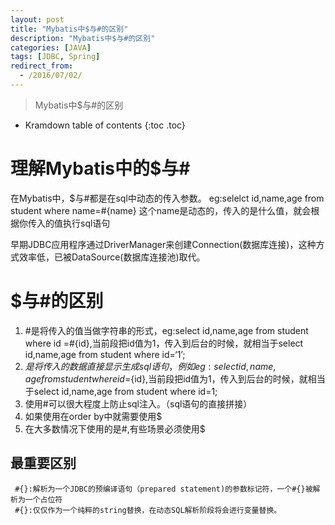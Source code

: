 ```yaml
---
layout: post
title: "Mybatis中$与#的区别"
description: "Mybatis中$与#的区别"
categories: [JAVA]
tags: [JDBC, Spring]
redirect_from:
  - /2016/07/02/
---
```


> Mybatis中$与#的区别

* Kramdown table of contents
{:toc .toc}

# 理解Mybatis中的$与#
  在Mybatis中，$与#都是在sql中动态的传入参数。
  eg:selelct id,name,age from student where name=#{name} 这个name是动态的，传入的是什么值，就会根据你传入的值执行sql语句

早期JDBC应用程序通过DriverManager来创建Connection(数据库连接)，这种方式效率低，已被DataSource(数据库连接池)取代。

# $与#的区别
  1. #是将传入的值当做字符串的形式，eg:select id,name,age from student where id =#{id},当前段把id值为1，传入到后台的时候，就相当于select id,name,age from student where id=‘1’;
  2. $是将传入的数据直接显示生成sql语句，例如eg:select id,name,age from student where id =${id},当前段把id值为1，传入到后台的时候，就相当于select id,name,age from student where id=1;
  3. 使用#可以很大程度上防止sql注入。（sql语句的直接拼接）
  4. 如果使用在order by中就需要使用$
  5. 在大多数情况下使用的是#,有些场景必须使用$
  
## 最重要区别
	 #{}:解析为一个JDBC的预编译语句（prepared statement)的参数标记符，一个#{}被解析为一个占位符
	 #{}:仅仅作为一个纯粹的string替换，在动态SQL解析阶段将会进行变量替换。
	 